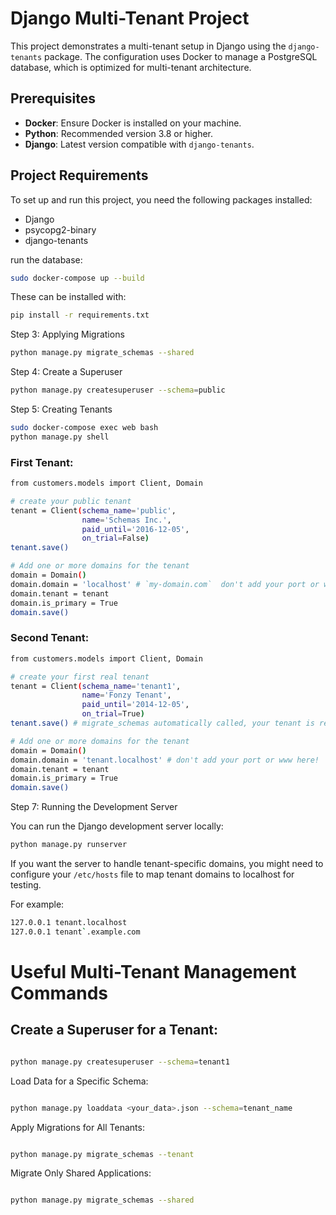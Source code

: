 # Django Multi-Tenant Project

This project demonstrates a multi-tenant setup in Django using the `django-tenants` package. The configuration uses Docker to manage a PostgreSQL database, which is optimized for multi-tenant architecture.

## Prerequisites

- **Docker**: Ensure Docker is installed on your machine.
- **Python**: Recommended version 3.8 or higher.
- **Django**: Latest version compatible with `django-tenants`.

## Project Requirements

To set up and run this project, you need the following packages installed:

- Django
- psycopg2-binary
- django-tenants

run the database:

```bash
sudo docker-compose up --build
```


These can be installed with:

```bash
pip install -r requirements.txt
```

Step 3: Applying Migrations

```bash
python manage.py migrate_schemas --shared
```


Step 4: Create a Superuser


```bash
python manage.py createsuperuser --schema=public
```

Step 5: Creating Tenants


```bash
sudo docker-compose exec web bash
python manage.py shell
```

### First Tenant:
```bash
from customers.models import Client, Domain

# create your public tenant
tenant = Client(schema_name='public',
                name='Schemas Inc.',
                paid_until='2016-12-05',
                on_trial=False)
tenant.save()

# Add one or more domains for the tenant
domain = Domain()
domain.domain = 'localhost' # `my-domain.com`  don't add your port or www here! on a local server you'll want to use localhost here
domain.tenant = tenant
domain.is_primary = True
domain.save()
```


### Second Tenant:
```bash
from customers.models import Client, Domain

# create your first real tenant
tenant = Client(schema_name='tenant1',
                name='Fonzy Tenant',
                paid_until='2014-12-05',
                on_trial=True)
tenant.save() # migrate_schemas automatically called, your tenant is ready to be used!

# Add one or more domains for the tenant
domain = Domain()
domain.domain = 'tenant.localhost' # don't add your port or www here!
domain.tenant = tenant
domain.is_primary = True
domain.save()
```


Step 7: Running the Development Server

You can run the Django development server locally:

```bash
python manage.py runserver
```

If you want the server to handle tenant-specific domains, you might need to configure your `/etc/hosts` file to map tenant domains to localhost for testing.

For example:

```bash
127.0.0.1 tenant.localhost
127.0.0.1 tenant`.example.com
```


# Useful Multi-Tenant Management Commands

## Create a Superuser for a Tenant:

```bash

python manage.py createsuperuser --schema=tenant1

```
Load Data for a Specific Schema:

```bash

python manage.py loaddata <your_data>.json --schema=tenant_name

```

Apply Migrations for All Tenants:

```bash

python manage.py migrate_schemas --tenant
```
Migrate Only Shared Applications:

```bash

python manage.py migrate_schemas --shared
```
